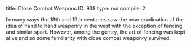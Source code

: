 title:          Close Combat Weapons
ID:             938
type:           md
compile:        2



In many ways the 18th and 19th centuries saw the near eradication of the idea of hand to hand weaponry in the west with the exception of fencing and similar sport. However, among the gentry, the art of fencing was kept alive and so some familiarity with close combat weaponry survived.